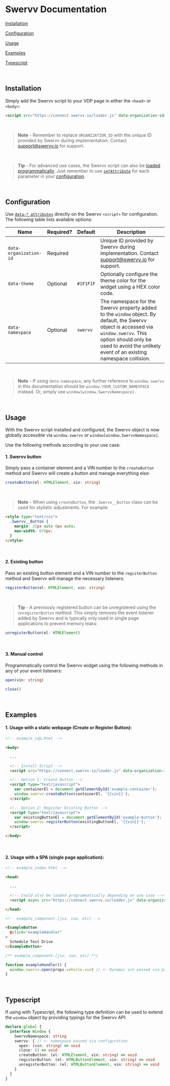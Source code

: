 # Swervv Documentation

[Installation](#installation)

[Configuration](#configuration)

[Usage](#usage)

[Examples](#examples)

[Typescript](#typescript)

<br>

## Installation

Simply add the Swervv script to your VDP page in either the `<head>` or `<body>`:

```html
<script src="https://connect.swervv.io/loader.js" data-organization-id="ORGANIZATION_ID"></script>
```

<br>

> **Note** - Remember to replace `ORGANIZATION_ID` with the unique ID provided by Swervv during implementation. Contact [support\@swervv.io](mailto:support@swervv.io) for support.

<br>

> **Tip** - For advanced use cases, the Swervv script can also be [loaded programmatically](https://www.educative.io/answers/how-to-dynamically-load-a-js-file-in-javascript). Just remember to use [`setAttribute`](https://developer.mozilla.org/en-US/docs/Web/API/Element/setAttribute) for each parameter in your [configuration](#configuration).

<br>

## Configuration

Use [`data-* attributes`](https://developer.mozilla.org/en-US/docs/Web/HTML/Global_attributes/data-*) directly on the Swervv `<script>` for configuration. The following table lists available options: 

| Name | Required? | Default | Description |
| --- | --- | --- | --- |
| `data-organization-id` | Required | | Unique ID provided by Swervv during implementation. Contact [support\@swervv.io](mailto:support@swervv.io) for support. |
| `data-theme` | Optional | `#1F1F1F` | Optionally configure the theme color for the widget using a HEX color code. |
| `data-namespace` | Optional | `swervv` | The namespace for the Swervv property added to the `window` object. By default, the Swervv object is accessed via `window.swervv`. This option should only be used to avoid the unlikely event of an existing namespace collision. |

<br>

> **Note** - If using `data-namespace`, any further reference to `window.swervv` in this documentation should be `window.YOUR_CUSTOM_NAMESPACE` instead. Or, simply use `window[window.SwervvNamespace]`.

<br>

## Usage

With the Swervv script installed and configured, the Swervv object is now globally accessible via `window.swervv` or `window[window.SwervvNamespace]`.

Use the following methods according to your use case:


#### 1. Swervv button

Simply pass a container element and a VIN number to the `createButton` method and Swervv will create a button and manage everything else: 

```typescript
createButton(el: HTMLElement, vin: string)
```

<br>

> **Note** - When using `createButton`, the `.Swervv__Button` class can be used for stylistic adjustments. For example:
```html
<style type="text/css">
  .Swervv__Button {
    margin: 32px auto 0px auto;
    max-width: 670px;
  }
</style>
```

<br>

#### 2. Existing button

Pass an existing button element and a VIN number to the `registerButton` method and Swervv will manage the necessary listeners:

```typescript
registerButton(el: HTMLElement, vin: string)
```

<br>

> **Tip** - A previously registered button can be unregistered using the `unregisterButton` method. This simply removes the event listener added by Swervv and is typically only used in single page applications to prevent memory leaks:

```typescript
unregisterButton(el: HTMLElement)
```

<br>

#### 3. Manual control

Programmatically control the Swervv widget using the following methods in any of your event listeners:

```typescript
open(vin: string)
```

```typescript
close()
```

<br>

## Examples

#### 1. Usage with a static webpage (Create or Register Button):
```html
<!-- example_vdp.html -->

<body>

  ...

  <!-- Install Script -->
  <script src="https://connect.swervv.io/loader.js" data-organization-id="ORGANIZATION_ID"></script>

  <!-- Option 1: Create Button -->
  <script type="text/javascript">
    var containerEl = document.getElementById('example-container');
    window.swervv.createButton(containerEl, '{{vin}}');
  </script>

  <!-- Option 2: Register Existing Button -->
  <script type="text/javascript">
    var existingButtonEl = document.getElementById('example-button');
    window.swervv.registerButton(existingButtonEl, '{{vin}}');
  </script>

</body>
```

<br>

#### 2. Usage with a SPA (single page application):
```html
<!-- example_index.html -->

<head>

  ...

  <!-- Could also be loaded programmatically depending on use case -->
  <script async src="https://connect.swervv.io/loader.js" data-organization-id="ORGANIZATION_ID"></script>

</head>
```

```html
<!-- example_component.[jsx, vue, etc] -->

<ExampleButton
  @click="exampleHandler"
>
  Schedule Test Drive
</ExampleButton>
```
```typescript
/** example_component.[jsx, vue, etc] **/

function exampleHandler() {
  window.swervv.open(props.vehicle.vin) // <- Dynamic vin passed via props
}
```

<br>

## Typescript

If using with Typescript, the following type definition can be used to extend the `window` object by providing typings for the Swervv API:

```typescript
declare global {
  interface Window {
    SwervvNamespace: string
    swervv: { // <- namespace passed via configuration
      open: (vin: string) => void
      close: () => void
      createButton: (el: HTMLElement, vin: string) => void
      registerButton: (el: HTMLButtonElement, vin: string) => void
      unregisterButton: (el: HTMLButtonElement, vin: string) => void
    }
  }
}
```
